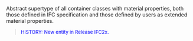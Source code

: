 Abstract supertype of all container classes with material properties, both those defined in IFC specification and those defined by users as extended material properties.

> <font color="#0000FF" size="-1">HISTORY: New entity in Release IFC2x.</font>